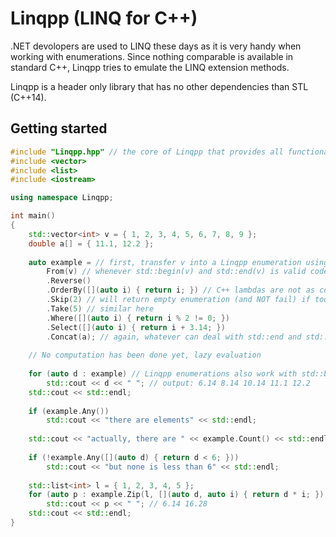 # Linqpp (LINQ for C++)

.NET devolopers are used to LINQ these days as it is very handy when working with enumerations. 
Since nothing comparable is available in standard C++, Linqpp tries to emulate the LINQ extension methods.

Linqpp is a header only library that has no other dependencies than STL (C++14).


## Getting started

```C++
#include "Linqpp.hpp" // the core of Linqpp that provides all functionality
#include <vector>
#include <list>
#include <iostream>

using namespace Linqpp;

int main()
{
    std::vector<int> v = { 1, 2, 3, 4, 5, 6, 7, 8, 9 };
    double a[] = { 11.1, 12.2 };
    
    auto example = // first, transfer v into a Linqpp enumeration using From()
        From(v) // whenever std::begin(v) and std::end(v) is valid code, From(v) is also valid
        .Reverse()
        .OrderBy([](auto i) { return i; }) // C++ lambdas are not as concise as in C# but still OK
        .Skip(2) // will return empty enumeration (and NOT fail) if too many elements are skipped
        .Take(5) // similar here
        .Where([](auto i) { return i % 2 != 0; })
        .Select([](auto i) { return i + 3.14; })
        .Concat(a); // again, whatever can deal with std::end and std::begin can be passed here
        
    // No computation has been done yet, lazy evaluation
        
    for (auto d : example) // Linqpp enumerations also work with std::begin and std::end, of course
        std::cout << d << " "; // output: 6.14 8.14 10.14 11.1 12.2
    std::cout << std::endl;
        
    if (example.Any())
        std::cout << "there are elements" << std::endl;
        
    std::cout << "actually, there are " << example.Count() << std::endl;
    
    if (!example.Any([](auto d) { return d < 6; }))
        std::cout << "but none is less than 6" << std::endl;
    
    std::list<int> l = { 1, 2, 3, 4, 5 };
    for (auto p : example.Zip(l, [](auto d, auto i) { return d * i; }).Take(2))
        std::cout << p << " "; // 6.14 16.28
    std::cout << std::endl;
}

```
